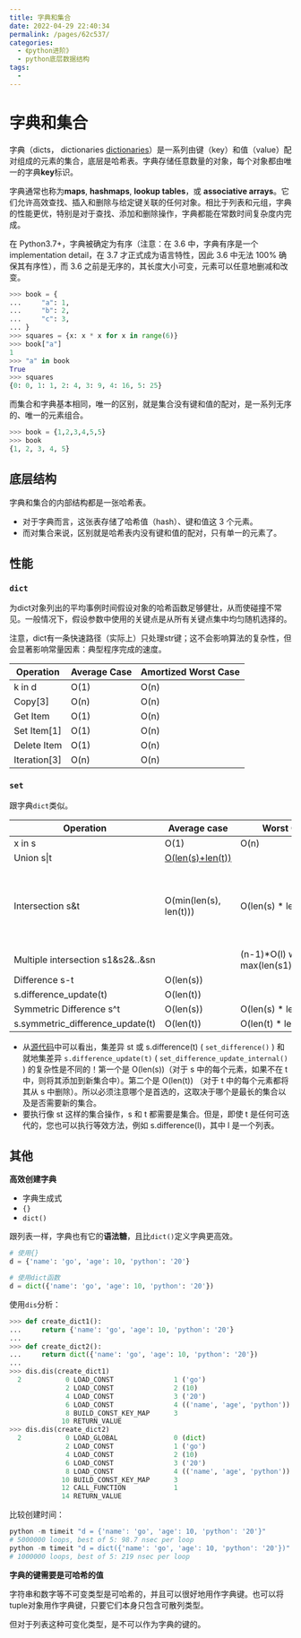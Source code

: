```yaml
---
title: 字典和集合
date: 2022-04-29 22:40:34
permalink: /pages/62c537/
categories:
  - 《python进阶》
  - python底层数据结构
tags:
  - 
---
```

# 字典和集合

字典（dicts， dictionaries [dictionaries](https://realpython.com/python-dicts/)）是一系列由键（key）和值（value）配对组成的元素的集合，底层是哈希表。字典存储任意数量的对象，每个对象都由唯一的字典**key**标识。

字典通常也称为**maps**, **hashmaps**, **lookup tables**，或 **associative arrays**。它们允许高效查找、插入和删除与给定键关联的任何对象。相比于列表和元组，字典的性能更优，特别是对于查找、添加和删除操作，字典都能在常数时间复杂度内完成。

在 Python3.7+，字典被确定为有序（注意：在 3.6 中，字典有序是一个 implementation detail，在 3.7 才正式成为语言特性，因此 3.6 中无法 100% 确保其有序性），而 3.6 之前是无序的，其长度大小可变，元素可以任意地删减和改变。

```python
>>> book = {
...     "a": 1,
...     "b": 2,
...     "c": 3,
... }
>>> squares = {x: x * x for x in range(6)}
>>> book["a"]
1
>>> "a" in book
True
>>> squares
{0: 0, 1: 1, 2: 4, 3: 9, 4: 16, 5: 25}
```

而集合和字典基本相同，唯一的区别，就是集合没有键和值的配对，是一系列无序的、唯一的元素组合。

```python
>>> book = {1,2,3,4,5,5}
>>> book
{1, 2, 3, 4, 5}
```

## 底层结构

字典和集合的内部结构都是一张哈希表。

- 对于字典而言，这张表存储了哈希值（hash）、键和值这 3 个元素。
- 而对集合来说，区别就是哈希表内没有键和值的配对，只有单一的元素了。

## 性能

### `dict`

为dict对象列出的平均事例时间假设对象的哈希函数足够健壮，从而使碰撞不常见。一般情况下，假设参数中使用的关键点是从所有关键点集中均匀随机选择的。

注意，dict有一条快速路径（实际上）只处理str键；这不会影响算法的复杂性，但会显著影响常量因素：典型程序完成的速度。

| **Operation** | **Average Case** | **Amortized Worst Case** |
| ------------- | ---------------- | ------------------------ |
| k in d        | O(1)             | O(n)                     |
| Copy[3]       | O(n)             | O(n)                     |
| Get Item      | O(1)             | O(n)                     |
| Set Item[1]   | O(1)             | O(n)                     |
| Delete Item   | O(1)             | O(n)                     |
| Iteration[3]  | O(n)             | O(n)                     |

### `set`

跟字典`dict`类似。

| **Operation**                     | **Average case**                                             | **Worst Case**                                | **notes**                                  |
| --------------------------------- | ------------------------------------------------------------ | --------------------------------------------- | ------------------------------------------ |
| x in s                            | O(1)                                                         | O(n)                                          |                                            |
| Union s\|t                        | [O(len(s)+len(t))](https://wiki.python.org/moin/TimeComplexity_(SetCode)) |                                               |                                            |
| Intersection s&t                  | O(min(len(s), len(t)))                                       | O(len(s) * len(t))                            | replace "min" with "max" if t is not a set |
| Multiple intersection s1&s2&..&sn |                                                              | (n-1)*O(l) where l is max(len(s1),..,len(sn)) |                                            |
| Difference s-t                    | O(len(s))                                                    |                                               |                                            |
| s.difference_update(t)            | O(len(t))                                                    |                                               |                                            |
| Symmetric Difference s^t          | O(len(s))                                                    | O(len(s) * len(t))                            |                                            |
| s.symmetric_difference_update(t)  | O(len(t))                                                    | O(len(t) * len(s))                            |                                            |

- 从[源代码](https://github.com/python/cpython/blob/master/Objects/setobject.c)中可以看出，集差异 st 或 s.difference(t) ( `set_difference()` ) 和就地集差异 `s.difference_update(t)` ( `set_difference_update_internal()` ) 的复杂性是不同的！第一个是 O(len(s))（对于 s 中的每个元素，如果不在 t 中，则将其添加到新集合中）。第二个是 O(len(t)) （对于 t 中的每个元素都将其从 s 中删除）。所以必须注意哪个是首选的，这取决于哪个是最长的集合以及是否需要新的集合。
- 要执行像 st 这样的集合操作，s 和 t 都需要是集合。但是，即使 t 是任何可迭代的，您也可以执行等效方法，例如 s.difference(l)，其中 l 是一个列表。

## 其他

**高效创建字典**

- 字典生成式
- `{}`
- `dict()`

跟列表一样，字典也有它的**语法糖**，且比`dict()`定义字典更高效。

```python
# 使用{}
d = {'name': 'go', 'age': 10, 'python': '20'}

# 使用dict函数
d = dict({'name': 'go', 'age': 10, 'python': '20'})
```

使用`dis`分析：

```python
>>> def create_dict1():
...     return {'name': 'go', 'age': 10, 'python': '20'}
...
>>> def create_dict2():
...     return dict({'name': 'go', 'age': 10, 'python': '20'})
...
>>> dis.dis(create_dict1)
  2           0 LOAD_CONST               1 ('go')
              2 LOAD_CONST               2 (10)
              4 LOAD_CONST               3 ('20')
              6 LOAD_CONST               4 (('name', 'age', 'python'))
              8 BUILD_CONST_KEY_MAP      3
             10 RETURN_VALUE
>>> dis.dis(create_dict2)
  2           0 LOAD_GLOBAL              0 (dict)
              2 LOAD_CONST               1 ('go')
              4 LOAD_CONST               2 (10)
              6 LOAD_CONST               3 ('20')
              8 LOAD_CONST               4 (('name', 'age', 'python'))
             10 BUILD_CONST_KEY_MAP      3
             12 CALL_FUNCTION            1
             14 RETURN_VALUE
```

比较创建时间：

```python
python -m timeit "d = {'name': 'go', 'age': 10, 'python': '20'}"
# 5000000 loops, best of 5: 98.7 nsec per loop
python -m timeit "d = dict({'name': 'go', 'age': 10, 'python': '20'})"
# 1000000 loops, best of 5: 219 nsec per loop
```

**字典的键需要是可哈希的值**

字符串和数字等不可变类型是可哈希的，并且可以很好地用作字典键。也可以将tuple对象用作字典键，只要它们本身只包含可散列类型。

但对于列表这种可变化类型，是不可以作为字典的键的。